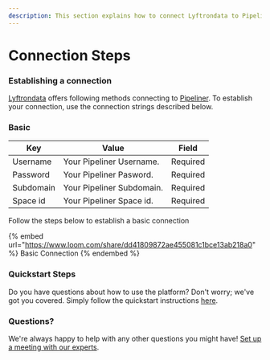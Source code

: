 ```yaml
---
description: This section explains how to connect Lyftrondata to Pipeliner.
---
```


# Connection Steps

### Establishing a connection

[Lyftrondata](https://www.lyftrondata.com) offers following methods connecting to [Pipeliner](https://www.lyftrondata.com/integration/sales-analytics/pipeliner/). To establish your connection, use the connection strings described below.

### Basic&#x20;

| Key       | Value                     | Field    |
| --------- | ------------------------- | -------- |
| Username  | Your Pipeliner Username.  | Required |
|  Password | Your Pipeliner Pasword.   | Required |
| Subdomain | Your Pipeliner Subdomain. | Required |
| Space id  | Your Pipeliner Space id.  | Required |

Follow the steps below to establish a basic connection

{% embed url="https://www.loom.com/share/dd41809872ae455081c1bce13ab218a0" %}
Basic Connection
{% endembed %}

### Quickstart Steps

Do you have questions about how to use the platform? Don't worry; we've got you covered. Simply follow the quickstart instructions [here](./).

### Questions? <a href="#questions" id="questions"></a>

We're always happy to help with any other questions you might have! [Set up a meeting with our experts](https://www.lyftrondata.com/book-a-meeting/).
